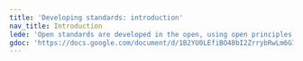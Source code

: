 ```yaml
---
title: 'Developing standards: introduction'
nav_title: Introduction
lede: 'Open standards are developed in the open, using open principles. Choose the development path that best suits your stakeholders and aims.'
gdoc: 'https://docs.google.com/document/d/1B2YU0LEfiBO48bI2ZrrybRwLm6G7qvzl_49S960YJ7E/edit'
---
```

